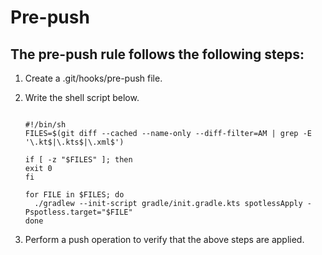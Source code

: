 # Pre-push

## The pre-push rule follows the following steps:

1. Create a .git/hooks/pre-push file.
2. Write the shell script below.

    ```shell

    #!/bin/sh
    FILES=$(git diff --cached --name-only --diff-filter=AM | grep -E '\.kt$|\.kts$|\.xml$')

    if [ -z "$FILES" ]; then
    exit 0
    fi

    for FILE in $FILES; do
      ./gradlew --init-script gradle/init.gradle.kts spotlessApply -Pspotless.target="$FILE"
    done

    ```

3. Perform a push operation to verify that the above steps are applied.
